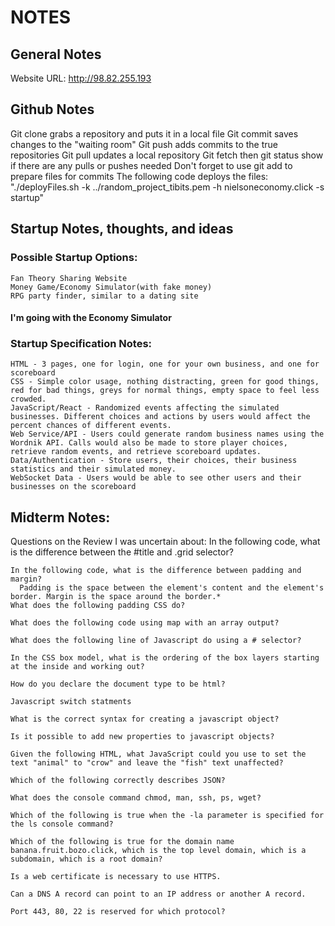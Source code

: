 # NOTES

## General Notes
  Website URL: http://98.82.255.193

## Github Notes
  Git clone grabs a repository and puts it in a local file
  Git commit saves changes to the "waiting room"
  Git push adds commits to the true repositories
  Git pull updates a local repository
  Git fetch then git status show if there are any pulls or pushes needed
  Don't forget to use git add to prepare files for commits
  The following code deploys the files: 
"./deployFiles.sh -k ../random_project_tibits.pem -h nielsoneconomy.click -s startup"

## Startup Notes, thoughts, and ideas
###  Possible Startup Options:
    Fan Theory Sharing Website
    Money Game/Economy Simulator(with fake money)
    RPG party finder, similar to a dating site
####    **I'm going with the Economy Simulator**

###  Startup Specification Notes:
    HTML - 3 pages, one for login, one for your own business, and one for scoreboard
    CSS - Simple color usage, nothing distracting, green for good things, red for bad things, greys for normal things, empty space to feel less crowded.
    JavaScript/React - Randomized events affecting the simulated businesses. Different choices and actions by users would affect the percent chances of different events. 
    Web Service/API - Users could generate random business names using the Wordnik API. Calls would also be made to store player choices, retrieve random events, and retrieve scoreboard updates.
    Data/Authentication - Store users, their choices, their business statistics and their simulated money.
    WebSocket Data - Users would be able to see other users and their businesses on the scoreboard

## Midterm Notes:
  Questions on the Review I was uncertain about:
    In the following code, what is the difference between the #title and .grid selector?
	
    In the following code, what is the difference between padding and margin?
      Padding is the space between the element's content and the element's border. Margin is the space around the border.*
    What does the following padding CSS do?

    What does the following code using map with an array output?

    What does the following line of Javascript do using a # selector?

    In the CSS box model, what is the ordering of the box layers starting at the inside and working out?

    How do you declare the document type to be html?

    Javascript switch statments

    What is the correct syntax for creating a javascript object?

    Is it possible to add new properties to javascript objects?

    Given the following HTML, what JavaScript could you use to set the text "animal" to "crow" and leave the "fish" text unaffected?

    Which of the following correctly describes JSON?

    What does the console command chmod, man, ssh, ps, wget?

    Which of the following is true when the -la parameter is specified for the ls console command?

    Which of the following is true for the domain name banana.fruit.bozo.click, which is the top level domain, which is a subdomain, which is a root domain?

    Is a web certificate is necessary to use HTTPS.

    Can a DNS A record can point to an IP address or another A record.

    Port 443, 80, 22 is reserved for which protocol?


